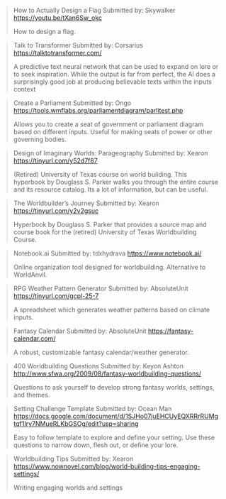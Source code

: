> How to Actually Design a Flag
> Submitted by: Skywalker
> <https://youtu.be/tXan6Sw_okc>
>  
> How to design a flag.

> Talk to Transformer
> Submitted by: Corsarius
> <https://talktotransformer.com/>
>  
> A predictive text neural network that can be used to expand on lore or to seek inspiration. While the output is far from perfect, the AI does a surprisingly good job at producing believable texts within the inputs context

> Create a Parliament
> Submitted by: Ongo
> <https://tools.wmflabs.org/parliamentdiagram/parlitest.php>
>  
> Allows you to create a seat of government or parliament diagram based on different inputs. Useful for making seats of power or other governing bodies.

> Design of Imaginary Worlds: Parageography
> Submitted by: Xearon 
> <https://tinyurl.com/y52d7f87>
>  
> (Retired) University of Texas course on world building. This hyperbook by Douglass S. Parker walks you through the entire course and its resource catalog. Its a lot of information, but can be useful.

> The Worldbuilder’s Journey
> Submitted by: Xearon 
> <https://tinyurl.com/y2v2gsuc>
>  
> Hyperbook by Douglass S. Parker that provides a source map and course book for the (retired) University of Texas Worldbuilding Course.

> Notebook.ai
> Submitted by: tdxhydrava
> <https://www.notebook.ai/>
>  
> Online organization tool designed for worldbuilding. Alternative to WorldAnvil.

> RPG Weather Pattern Generator
> Submitted by: AbsoluteUnit
> <https://tinyurl.com/gcpl-25-7>
>  
>  A spreadsheet which generates weather patterns based on climate inputs. 

> Fantasy Calendar
> Submitted by: AbsoluteUnit
> <https://fantasy-calendar.com/>
>  
>  A robust, customizable fantasy calendar/weather generator.

> 400 Worldbuilding Questions
> Submitted by: Keyon Ashton
> <http://www.sfwa.org/2009/08/fantasy-worldbuilding-questions/>
>  
> Questions to ask yourself to develop strong fantasy worlds, settings, and themes.

> Setting Challenge Template
> Submitted by: Ocean Man
> <https://docs.google.com/document/d/1SJHo07juEHCUyEQXRRrRUMgtqf1Iry7NMueRLKbGSOg/edit?usp=sharing>
>  
> Easy to follow template to explore and define your setting. Use these questions to narrow down, flesh out, or define your lore.

> Worldbuilding Tips
> Submitted by: Xearon
> <https://www.nownovel.com/blog/world-building-tips-engaging-settings/>
>  
> Writing engaging worlds and settings
